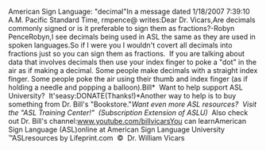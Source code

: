 American Sign Language: 
		"decimal"In a message dated 1/18/2007 7:39:10 A.M. Pacific Standard Time, rmpence@ 
		writes:Dear Dr. Vicars,Are decimals commonly signed or is it preferable to sign them as 
			fractions?-Robyn PenceRobyn,I see decimals being used in ASL the same as they are used in spoken 
		languages.So if I were you I wouldn't covert all decimals into fractions just so 
		you can sign them as fractions.  If you are talking about data that 
		involves decimals then use your index finger to poke a "dot" in the air 
		as if making a decimal. Some people make decimals with a straight index 
		finger. Some people poke the air using their thumb and index finger (as 
		if holding a needle and popping a balloon).Bill* 
Want to help support ASL University?  It'seasy:DONATE(Thanks!)*Another way to help is to buy something from Dr. Bill's "Bookstore."*Want even more ASL resources?  Visit the "ASL Training Center!"  (Subscription 
Extension of ASLU)*  Also check out Dr. Bill's channel:www.youtube.com/billvicarsYou can learnAmerican Sign Language (ASL)online at American Sign Language University ™ASLresources by Lifeprint.com  ©  Dr. William Vicars